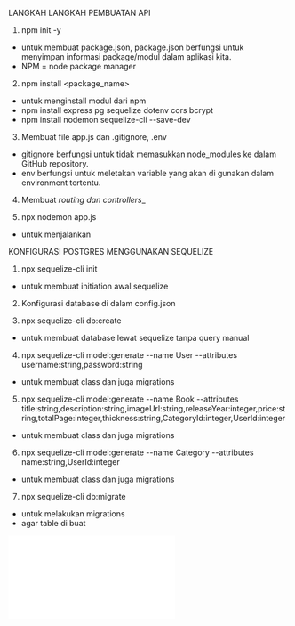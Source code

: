 LANGKAH LANGKAH PEMBUATAN API

1. npm init -y
- untuk membuat package.json, package.json berfungsi untuk menyimpan informasi package/modul dalam aplikasi kita.
- NPM = node package manager

2. npm install <package_name>
- untuk menginstall modul dari npm
- npm install express pg sequelize dotenv cors bcrypt
- npm install nodemon sequelize-cli --save-dev

3. Membuat file app.js dan .gitignore, .env
- gitignore berfungsi untuk tidak memasukkan node_modules ke dalam GitHub repository.
- env berfungsi untuk meletakan variable yang akan di gunakan dalam environment tertentu.

4. Membuat _routing dan controllers__

5. npx nodemon app.js
- untuk menjalankan


KONFIGURASI POSTGRES MENGGUNAKAN SEQUELIZE

1. npx sequelize-cli init
- untuk membuat initiation awal sequelize

2. Konfigurasi database di dalam config.json

3. npx sequelize-cli db:create
- untuk membuat database lewat sequelize tanpa query manual

4. npx sequelize-cli model:generate --name User --attributes username:string,password:string

- untuk membuat class dan juga migrations

5. npx sequelize-cli model:generate --name Book --attributes title:string,description:string,imageUrl:string,releaseYear:integer,price:string,totalPage:integer,thickness:string,CategoryId:integer,UserId:integer

- untuk membuat class dan juga migrations

6. npx sequelize-cli model:generate --name Category --attributes name:string,UserId:integer

- untuk membuat class dan juga migrations


7. npx sequelize-cli db:migrate 
- untuk melakukan migrations
- agar table di buat



![diagram](/docs/diagram.pdf)